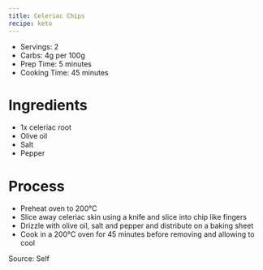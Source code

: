 ```yaml
---
title: Celeriac Chips
recipe: keto
---
```


* Servings: 2
* Carbs: 4g per 100g
* Prep Time: 5 minutes
* Cooking Time: 45 minutes

# Ingredients
* 1x celeriac root
* Olive oil
* Salt
* Pepper

# Process
* Preheat oven to 200&deg;C
* Slice away celeriac skin using a knife and slice into chip like fingers
* Drizzle with olive oil, salt and pepper and distribute on a baking sheet
* Cook in a 200&deg;C oven for 45 minutes before removing and allowing to cool

Source: Self
